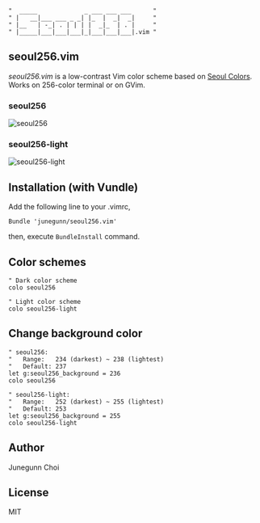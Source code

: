 ```
"  _____             _ ___ ___ ___      "
" |   __|___ ___ _ _| |_  |  _|  _|     "
" |__   | -_| . | | | |  _|_  | . |     "
" |_____|___|___|___|_|___|___|___|.vim "
```

seoul256.vim
------------

*seoul256.vim* is a low-contrast Vim color scheme based on [Seoul Colors](http://www.seoul.go.kr/v2012/seoul/symbol/color.html).
Works on 256-color terminal or on GVim.

### seoul256

![seoul256](https://raw.github.com/junegunn/seoul256.vim/screenshot/seoul256.png)

### seoul256-light

![seoul256-light](https://raw.github.com/junegunn/seoul256.vim/screenshot/seoul256-light.png)

Installation (with Vundle)
--------------------------

Add the following line to your .vimrc,

```vim
Bundle 'junegunn/seoul256.vim'
```

then, execute `BundleInstall` command.

Color schemes
-------------

```vim
" Dark color scheme
colo seoul256

" Light color scheme
colo seoul256-light
```

Change background color
-----------------------

```vim
" seoul256:
"   Range:   234 (darkest) ~ 238 (lightest)
"   Default: 237
let g:seoul256_background = 236
colo seoul256

" seoul256-light:
"   Range:   252 (darkest) ~ 255 (lightest)
"   Default: 253
let g:seoul256_background = 255
colo seoul256-light

```

Author
------

Junegunn Choi

License
-------

MIT
